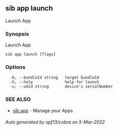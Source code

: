 ## sib app launch

Launch App

### Synopsis

Launch App

```
sib app launch [flags]
```

### Options

```
  -b, --bundleId string   target bundleId
  -h, --help              help for launch
  -u, --udid string       device's serialNumber
```

### SEE ALSO

* [sib app](sib_app.md)	 - Manage your Apps

###### Auto generated by spf13/cobra on 5-Mar-2022
